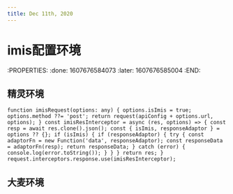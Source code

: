 ```yaml
---
title: Dec 11th, 2020
---
```


# **imis配置环境**
:PROPERTIES:
:done: 1607676584073
:later: 1607676585004
:END:
## 精灵环境
`
function imisRequest(options: any) {
    options.isImis = true;
    options.method ??= 'post';
    return request(apiConfig + options.url, options);
}
const imisResInterceptor = async (res, options) => {
    const resp = await res.clone().json();
    const {
        isImis,
        responseAdaptor
    } = options ?? {};
    if (isImis) {
        if (responseAdaptor) {
            try {
                const adaptorFn = new Function('data', responseAdaptor);
                const responseData = adaptorFn(resp);
                return responseData;
            }
            catch (error) {
                console.log(error.toString());
            }
        }
    }
    return res;
}
request.interceptors.response.use(imisResInterceptor);
`
## 大麦环境